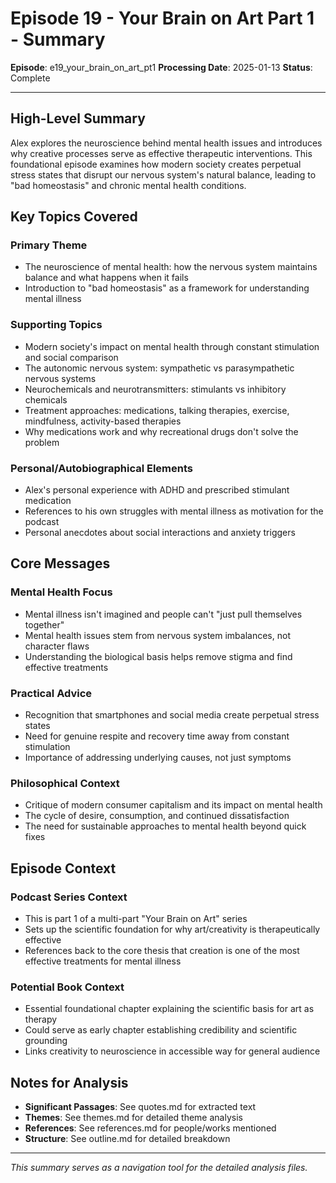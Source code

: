 # Episode 19 - Your Brain on Art Part 1 - Summary

**Episode**: e19_your_brain_on_art_pt1
**Processing Date**: 2025-01-13
**Status**: Complete

---

## High-Level Summary

Alex explores the neuroscience behind mental health issues and introduces why creative processes serve as effective therapeutic interventions. This foundational episode examines how modern society creates perpetual stress states that disrupt our nervous system's natural balance, leading to "bad homeostasis" and chronic mental health conditions.

## Key Topics Covered

### Primary Theme
- The neuroscience of mental health: how the nervous system maintains balance and what happens when it fails
- Introduction to "bad homeostasis" as a framework for understanding mental illness

### Supporting Topics
- Modern society's impact on mental health through constant stimulation and social comparison
- The autonomic nervous system: sympathetic vs parasympathetic nervous systems
- Neurochemicals and neurotransmitters: stimulants vs inhibitory chemicals
- Treatment approaches: medications, talking therapies, exercise, mindfulness, activity-based therapies
- Why medications work and why recreational drugs don't solve the problem

### Personal/Autobiographical Elements
- Alex's personal experience with ADHD and prescribed stimulant medication
- References to his own struggles with mental illness as motivation for the podcast
- Personal anecdotes about social interactions and anxiety triggers

## Core Messages

### Mental Health Focus
- Mental illness isn't imagined and people can't "just pull themselves together"
- Mental health issues stem from nervous system imbalances, not character flaws
- Understanding the biological basis helps remove stigma and find effective treatments

### Practical Advice
- Recognition that smartphones and social media create perpetual stress states
- Need for genuine respite and recovery time away from constant stimulation
- Importance of addressing underlying causes, not just symptoms

### Philosophical Context
- Critique of modern consumer capitalism and its impact on mental health
- The cycle of desire, consumption, and continued dissatisfaction
- The need for sustainable approaches to mental health beyond quick fixes

## Episode Context

### Podcast Series Context
- This is part 1 of a multi-part "Your Brain on Art" series
- Sets up the scientific foundation for why art/creativity is therapeutically effective
- References back to the core thesis that creation is one of the most effective treatments for mental illness

### Potential Book Context
- Essential foundational chapter explaining the scientific basis for art as therapy
- Could serve as early chapter establishing credibility and scientific grounding
- Links creativity to neuroscience in accessible way for general audience

## Notes for Analysis

- **Significant Passages**: See quotes.md for extracted text
- **Themes**: See themes.md for detailed theme analysis  
- **References**: See references.md for people/works mentioned
- **Structure**: See outline.md for detailed breakdown

---

*This summary serves as a navigation tool for the detailed analysis files.*
